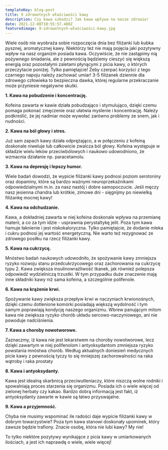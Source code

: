 ```yaml
---
templateKey: blog-post
title: 9 zdrowotnych właściwości kawy
description: Czy kawa szkodzi? Jak kawa wpływa na nasze zdrowie!
date: 2021-12-08T10:55:57.480Z
featuredimage: 9-zdrowotnych-właściwości-kawy.jpg
---
```

Wiele osób nie wyobraża sobie rozpoczęcia dnia bez filiżanki lub kubka pysznej, aromatycznej kawy. Niektórzy też nie mają pojęcia jaki pozytywny wpływ na nasz organizm posiada kawa. Oczywiście, że nie zastąpimy nią pożywnego śniadania, ale z pewnością będziemy cieszyć się większą energią oraz pozostałymi zaletami płynącymi z picia kawy, o których przeczytacie poniżej. Tylko pamiętajcie! Żeby czerpać korzyści z tego czarnego napoju należy zachować umiar! 3-5 filiżanek dziennie dla zdrowego człowieka to bezpieczna dawka, której regularne przekraczanie może przyniesie negatywne skutki.

**1. Kawa na pobudzenie i koncentrację.**

Kofeina zawarta w kawie działa pobudzająco i stymulująco, dzięki czemu pomaga pokonać zmęczenie oraz ułatwia myślenie i koncentrację. Należy podkreślić, że jej nadmiar może wywołać zarówno problemy ze snem, jak i nudności.

**2. Kawa na ból głowy i stres.**

Już sam zapach kawy działa odprężająco, a w połączeniu z kofeiną doskonale niweluje lub całkowicie zwalcza ból głowy. Kofeina występuje w składzie wielu leków przeciwbólowych i naukowo udowodniono, że wzmacnia działanie np. paracetamolu.

**3. Kawa na depresję i lepszy humor.**

Wiele badań dowodzi, że wypicie filiżanki kawy podnosi poziom serotoniny oraz dopaminy, które są bardzo ważnymi neuroprzekaźnikami odpowiedzialnymi m.in. za nasz nastój i dobre samopoczucie. Jeśli męczy nasz jesienna chandra lub krótkie, zimowe dni - sięgnijmy po niewielką filiżankę mocnej kawy!

**4. Kawa na odchudzanie.**

Kawa, a dokładniej zawarta w niej kofeina doskonale wpływa na przemianę materii, a co za tym idzie - usprawnia perystaltykę jelit. Poza tym kawa hamuje łaknienie i jest niskokaloryczna. Tylko pamiętajcie, że dodanie mleka i cukru podnosi jej wartość energetyczną. Nie warto też rezygnować ze zdrowego posiłku na rzecz filiżanki kawy.

**5. Kawa na cukrzycę.**

Mnóstwo badań naukowych udowodniło, że spożywanie kawy zmniejsza ryzyko rozwoju stanu przedcukrzycowego oraz zachorowania na cukrzycę typu 2. Kawa zwiększa insulinowrażliwość tkanek, jak również polepsza odpowiedź wydzielniczą trzustki. W tym przypadku duże znaczenie mają inne składniki kawy niż sama kofeina, a szczególnie polifenole.

**6. Kawa na krążenie krwi.**

Spożywanie kawy zwiększa przepływ krwi w naczyniach krwionośnych, dzięki czemu dotlenione komórki posiadają większą wydolność i tym samym poprawiają kondycję naszego organizmu. Wbrew panującym mitom kawa nie zwiększa ryzyko chorób układu sercowo-naczyniowego, ani nie powoduje nadciśnienia.

**7. Kawa a choroby nowotworowe.**

Zaznaczmy, iż kawa nie jest lekarstwem na choroby nowotworowe, lecz dzięki zawartym w niej polifenolom i antyoksydantom zmniejsza ryzyko powstania mnóstwa chorób. Według aktualnych doniesień medycznych picie kawy z pewnością tyczy to się mniejszej zachorowalności na raka wątroby i raka prostaty

**8. Kawa i antyoksydanty.**

Kawa jest idealną skarbnicą przeciwutleniaczy, które niszczą wolne rodniki i spowalniają proces starzenia się organizmu. Posiada ich o wiele więcej od zielonej herbaty czy kakao. Bardzo dobrą informacją jest fakt, iż antyoksydanty zawarte w kawie są łatwo przyswajalne.

**9. Kawa a przyjemność.**

Chyba nie musimy wspominać ile radości daje wypicie filiżanki kawy w dobrym towarzystwie? Poza tym kawa stanowi doskonały upominek, który zawsze będzie trafiony. Znacie osobę, która nie lubi kawy? My nie!

To tylko niektóre pozytywy wynikające z picia kawy w umiarkowanych ilościach, a jest ich naprawdę o wiele, wiele więcej!